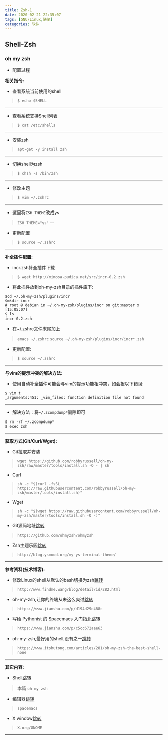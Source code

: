 ```yaml
---
title: Zsh-1
date: 2020-02-21 22:35:07
tags: [GNU/Linux,随笔]
categories: 软件
---
```


## Shell-Zsh

### oh my zsh

* 配置过程

**相关指令:**

* 查看系统当前使用的shell
> `$ echo $SHELL`
---
* 查看系统支持Shell列表
> `$ cat /etc/shells`
---
* 安装zsh
> `apt-get -y install zsh`
---
* 切换shell为zsh
> `$ chsh -s /bin/zsh`
---
* 修改主题
> `$ vim ~/.zshrc`
---
* 这里将`ZSH_THEME`改成ys
> `ZSH_THEME="ys"`
--
* 更新配置
> `$ source ~/.zshrc `
---

**补全插件配置:**

* incr.zsh补全插件下载
> `$ wget http://mimosa-pudica.net/src/incr-0.2.zsh`

* 将此插件放到oh-my-zsh目录的插件库下:
```
$cd ~/.oh-my-zsh/plugins/incr
$mkdir incr
# root @ debian in ~/.oh-my-zsh/plugins/incr on git:master x [15:05:07] 
$ ls
incr-0.2.zsh
```

* 在~/.zshrc文件末尾加上
> `emacs ~/.zshrc`
> `source ~/.oh-my-zsh/plugins/incr/incr*.zsh`

* 更新配置:
> `$ source ~/.zshrc`

---

**与vim的提示冲突的解决方法:**

* 使用自动补全插件可能会与vim的提示功能相冲突，如会报以下错误:

```
$ vim t
_arguments:451: _vim_files: function definition file not found
```
---
* 解决方法：将`~/.zcompdump*`删除即可
```
$ rm -rf ~/.zcompdump*
$ exec zsh
```

---

**获取方式(Git/Curl/Wget):**

* Git拉取并安装
> `wget https://github.com/robbyrussell/oh-my-zsh/raw/master/tools/install.sh -O - | sh`

* Curl
> `sh -c "$(curl -fsSL https://raw.githubusercontent.com/robbyrussell/oh-my-zsh/master/tools/install.sh)"`

* Wget
> `sh -c "$(wget https://raw.githubusercontent.com/robbyrussell/oh-my-zsh/master/tools/install.sh -O -)"`

* Git源码地址[跳转](https://github.com/ohmyzsh/ohmyzsh)
> `https://github.com/ohmyzsh/ohmyzsh`

* Zsh主题乐园[跳转](http://blog.ysmood.org/my-ys-terminal-theme/)
> `http://blog.ysmood.org/my-ys-terminal-theme/`

---

**参考资料(技术博客):**

* 修改Linux的shell从默认的bash切换为zsh[跳转](http://www.findme.wang/blog/detail/id/282.html)
> `http://www.findme.wang/blog/detail/id/282.html`

* oh-my-zsh,让你的终端从未这么爽过[跳转](https://www.jianshu.com/p/d194d29e488c)
> `https://www.jianshu.com/p/d194d29e488c`

* 写给 Pythonist 的 Spacemacs 入门指北[跳转](https://www.jianshu.com/p/c5cc672aae63)
> `https://www.jianshu.com/p/c5cc672aae63`

* oh-my-zsh,最好用的shell,没有之一[跳转](https://www.itshutong.com/articles/281/oh-my-zsh-the-best-shell-none)
> `https://www.itshutong.com/articles/281/oh-my-zsh-the-best-shell-none`

---

**其它内容:**

* Shell[跳转]()
> 本篇
> `oh my zsh`

* 编辑器[跳转](http://unit-serow.com/2020/02/21/Emacs-1/#more)
> `spacemacs`

* X window[跳转](http://unit-serow.com/2020/02/20/Window-1/#more)
> `X.org/GNOME`

---
